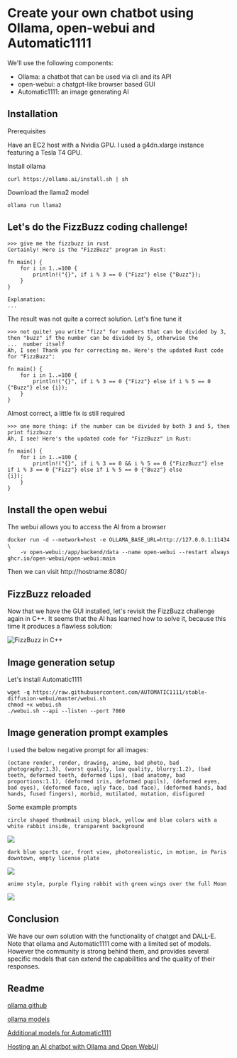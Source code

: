 # Create your own chatbot using Ollama, open-webui and Automatic1111

We'll use the following components:

- Ollama: a chatbot that can be used via cli and its API
- open-webui: a chatgpt-like browser based GUI
- Automatic1111: an image generating AI


## Installation

Prerequisites

Have an EC2 host with a Nvidia GPU. I used a g4dn.xlarge instance
featuring a Tesla T4 GPU.

Install ollama

```
curl https://ollama.ai/install.sh | sh
```

Download the llama2 model

```
ollama run llama2
```

## Let's do the FizzBuzz coding challenge!

```
>>> give me the fizzbuzz in rust
Certainly! Here is the "FizzBuzz" program in Rust:
```

```
fn main() {
    for i in 1..=100 {
        println!("{}", if i % 3 == 0 {"Fizz"} else {"Buzz"});
    }
}

Explanation:
...
```

The result was not quite a correct solution. Let's fine tune it

```
>>> not quite! you write "fizz" for numbers that can be divided by 3, then "buzz" if the number can be divided by 5, otherwise the
...  number itself
Ah, I see! Thank you for correcting me. Here's the updated Rust code for "FizzBuzz":
```

```
fn main() {
    for i in 1..=100 {
        println!("{}", if i % 3 == 0 {"Fizz"} else if i % 5 == 0 {"Buzz"} else {i});
    }
}
```

Almost correct, a little fix is still required

```
>>> one more thing: if the number can be divided by both 3 and 5, then print fizzbuzz
Ah, I see! Here's the updated code for "FizzBuzz" in Rust:
```

```
fn main() {
    for i in 1..=100 {
        println!("{}", if i % 3 == 0 && i % 5 == 0 {"FizzBuzz"} else if i % 3 == 0 {"Fizz"} else if i % 5 == 0 {"Buzz"} else
{i});
    }
}
```

## Install the open webui

The webui allows you to access the AI from a browser

```
docker run -d --network=host -e OLLAMA_BASE_URL=http://127.0.0.1:11434 \
    -v open-webui:/app/backend/data --name open-webui --restart always ghcr.io/open-webui/open-webui:main
```

Then we can visit http://hostname:8080/

## FizzBuzz reloaded

Now that we have the GUI installed, let's revisit the FizzBuzz challenge again in C++.
It seems that the AI has learned how to solve it, because this time it produces a flawless
solution:

![FizzBuzz in C++](images/fizzbuzz-in-cpp.png)

## Image generation setup

Let's install Automatic1111

```
wget -q https://raw.githubusercontent.com/AUTOMATIC1111/stable-diffusion-webui/master/webui.sh
chmod +x webui.sh
./webui.sh --api --listen --port 7860
```

## Image generation prompt examples

I used the below negative prompt for all images:

```
(octane render, render, drawing, anime, bad photo, bad photography:1.3), (worst quality, low quality, blurry:1.2), (bad teeth, deformed teeth, deformed lips), (bad anatomy, bad proportions:1.1), (deformed iris, deformed pupils), (deformed eyes, bad eyes), (deformed face, ugly face, bad face), (deformed hands, bad hands, fused fingers), morbid, mutilated, mutation, disfigured
```

Some example prompts

```
circle shaped thumbnail using black, yellow and blue colors with a white rabbit inside, transparent background
```

![](images/rabbit-badge.png)


```
dark blue sports car, front view, photorealistic, in motion, in Paris downtown, empty license plate
```

![](images/sports-car.png)


```
anime style, purple flying rabbit with green wings over the full Moon
```

![](images/flying-rabbit.png)


## Conclusion

We have our own solution with the functionality of chatgpt and DALL-E.
Note that ollama and Automatic1111 come with a limited set of models.
However the community is strong behind them, and provides several specific
models that can extend the capabilities and the quality of their responses.


## Readme

[ollama github](https://github.com/ollama/ollama)

[ollama models](https://ollama.com/library)

[Additional models for Automatic1111](https://civitai.com/models)

[Hosting an AI chatbot with Ollama and Open WebUI](https://community.hetzner.com/tutorials/ai-chatbot-with-ollama-and-open-webui)
